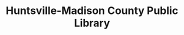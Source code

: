 ---
layout: repo
title: "Huntsville-Madison County Public Library"
id: 10364
permalink: repos/10364/
---